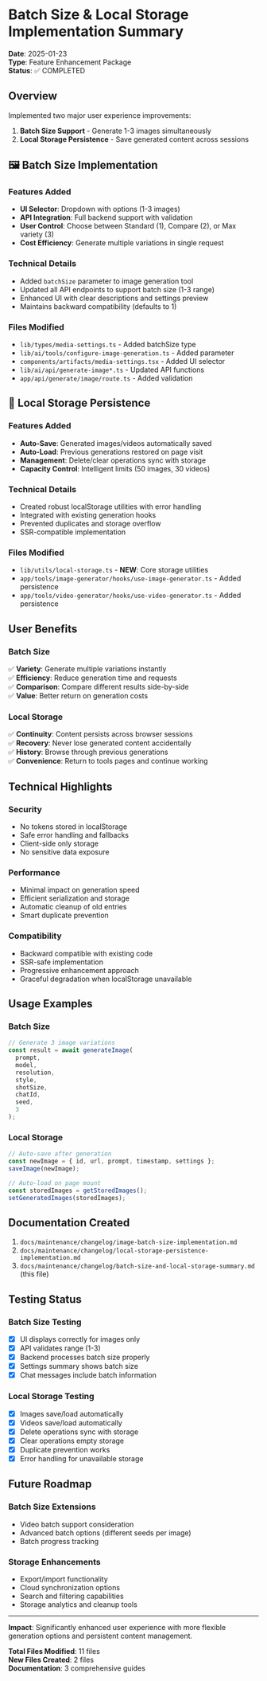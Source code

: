 # Batch Size & Local Storage Implementation Summary

**Date**: 2025-01-23  
**Type**: Feature Enhancement Package  
**Status**: ✅ COMPLETED

## Overview

Implemented two major user experience improvements:

1. **Batch Size Support** - Generate 1-3 images simultaneously
2. **Local Storage Persistence** - Save generated content across sessions

## 🖼️ Batch Size Implementation

### Features Added

- **UI Selector**: Dropdown with options (1-3 images)
- **API Integration**: Full backend support with validation
- **User Control**: Choose between Standard (1), Compare (2), or Max variety (3)
- **Cost Efficiency**: Generate multiple variations in single request

### Technical Details

- Added `batchSize` parameter to image generation tool
- Updated all API endpoints to support batch size (1-3 range)
- Enhanced UI with clear descriptions and settings preview
- Maintains backward compatibility (defaults to 1)

### Files Modified

- `lib/types/media-settings.ts` - Added batchSize type
- `lib/ai/tools/configure-image-generation.ts` - Added parameter
- `components/artifacts/media-settings.tsx` - Added UI selector
- `lib/ai/api/generate-image*.ts` - Updated API functions
- `app/api/generate/image/route.ts` - Added validation

## 💾 Local Storage Persistence

### Features Added

- **Auto-Save**: Generated images/videos automatically saved
- **Auto-Load**: Previous generations restored on page visit
- **Management**: Delete/clear operations sync with storage
- **Capacity Control**: Intelligent limits (50 images, 30 videos)

### Technical Details

- Created robust localStorage utilities with error handling
- Integrated with existing generation hooks
- Prevented duplicates and storage overflow
- SSR-compatible implementation

### Files Modified

- `lib/utils/local-storage.ts` - **NEW**: Core storage utilities
- `app/tools/image-generator/hooks/use-image-generator.ts` - Added persistence
- `app/tools/video-generator/hooks/use-video-generator.ts` - Added persistence

## User Benefits

### Batch Size

✅ **Variety**: Generate multiple variations instantly  
✅ **Efficiency**: Reduce generation time and requests  
✅ **Comparison**: Compare different results side-by-side  
✅ **Value**: Better return on generation costs

### Local Storage

✅ **Continuity**: Content persists across browser sessions  
✅ **Recovery**: Never lose generated content accidentally  
✅ **History**: Browse through previous generations  
✅ **Convenience**: Return to tools pages and continue working

## Technical Highlights

### Security

- No tokens stored in localStorage
- Safe error handling and fallbacks
- Client-side only storage
- No sensitive data exposure

### Performance

- Minimal impact on generation speed
- Efficient serialization and storage
- Automatic cleanup of old entries
- Smart duplicate prevention

### Compatibility

- Backward compatible with existing code
- SSR-safe implementation
- Progressive enhancement approach
- Graceful degradation when localStorage unavailable

## Usage Examples

### Batch Size

```typescript
// Generate 3 image variations
const result = await generateImage(
  prompt,
  model,
  resolution,
  style,
  shotSize,
  chatId,
  seed,
  3
);
```

### Local Storage

```typescript
// Auto-save after generation
const newImage = { id, url, prompt, timestamp, settings };
saveImage(newImage);

// Auto-load on page mount
const storedImages = getStoredImages();
setGeneratedImages(storedImages);
```

## Documentation Created

1. `docs/maintenance/changelog/image-batch-size-implementation.md`
2. `docs/maintenance/changelog/local-storage-persistence-implementation.md`
3. `docs/maintenance/changelog/batch-size-and-local-storage-summary.md` (this file)

## Testing Status

### Batch Size Testing

- [x] UI displays correctly for images only
- [x] API validates range (1-3)
- [x] Backend processes batch size properly
- [x] Settings summary shows batch size
- [x] Chat messages include batch information

### Local Storage Testing

- [x] Images save/load automatically
- [x] Videos save/load automatically
- [x] Delete operations sync with storage
- [x] Clear operations empty storage
- [x] Duplicate prevention works
- [x] Error handling for unavailable storage

## Future Roadmap

### Batch Size Extensions

- Video batch support consideration
- Advanced batch options (different seeds per image)
- Batch progress tracking

### Storage Enhancements

- Export/import functionality
- Cloud synchronization options
- Search and filtering capabilities
- Storage analytics and cleanup tools

---

**Impact**: Significantly enhanced user experience with more flexible generation options and persistent content management.

**Total Files Modified**: 11 files  
**New Files Created**: 2 files  
**Documentation**: 3 comprehensive guides
